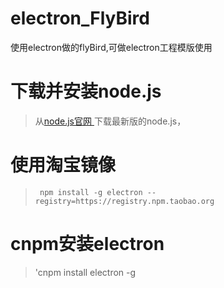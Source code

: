 # electron_FlyBird
使用electron做的flyBird,可做electron工程模版使用
# 下载并安装node.js
>  从[node.js官网 ](https://nodejs.org/en/)下载最新版的node.js，

# 使用淘宝镜像

> ` npm install -g electron --registry=https://registry.npm.taobao.org`

# cnpm安装electron

>'cnpm install electron -g
